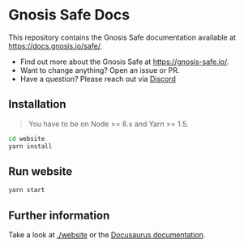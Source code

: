 # Gnosis Safe Docs

This repository contains the Gnosis Safe documentation available at https://docs.gnosis.io/safe/.

- Find out more about the Gnosis Safe at https://gnosis-safe.io/.
- Want to change anything? Open an issue or PR.
- Have a question? Please reach out via [Discord](https://discord.gg/FPMRAwK)

## Installation
> You have to be on Node >= 8.x and Yarn >= 1.5.

```sh
cd website
yarn install
````

## Run website

```sh
yarn start
```

## Further information

Take a look at [./website](website/README.md) or the [Docusaurus documentation](https://docusaurus.io/docs/en/site-creation).
